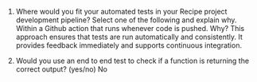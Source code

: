 1) Where would you fit your automated tests in your Recipe project development pipeline? Select one of the following and explain why.
Within a Github action that runs whenever code is pushed. Why? This approach ensures that tests are run automatically and consistently. It provides feedback immediately and supports continuous integration. 

2) Would you use an end to end test to check if a function is returning the correct output? (yes/no)
No
